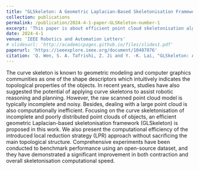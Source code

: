 ```yaml
---
title: "GLSkeleton: A Geometric Laplacian-Based Skeletonisation Framework for Object Point Clouds"
collection: publications
permalink: /publication/2024-4-1-paper-GLSKeleton-number-1
excerpt: 'This paper is about efficient point cloud skeletonisation algorithm'
date: 2024-4-1
venue: 'IEEE Robotics and Automation Letters'
# slidesurl: 'http://academicpages.github.io/files/slides1.pdf'
paperurl: 'https://ieeexplore.ieee.org/document/10487876'
citation: 'Q. Wen, S. A. Tafrishi, Z. Ji and Y. -K. Lai, "GLSkeleton: A Geometric Laplacian-Based Skeletonisation Framework for Object Point Clouds," in IEEE Robotics and Automation Letters, vol. 9, no. 5, pp. 4615-4622, May 2024, doi: 10.1109/LRA.2024.3384128.'
---
```


The curve skeleton is known to geometric modeling and computer graphics communities as one of the shape descriptors which intuitively indicates the topological properties of the objects. In recent years, studies have also suggested the potential of applying curve skeletons to assist robotic reasoning and planning. However, the raw scanned point cloud model is typically incomplete and noisy. Besides, dealing with a large point cloud is also computationally inefficient. Focusing on the curve skeletonisation of incomplete and poorly distributed point clouds of objects, an efficient geometric Laplacian-based skeletonisation framework (GLSkeleton) is proposed in this work. We also present the computational efficiency of the introduced local reduction strategy (LPR) approach without sacrificing the main topological structure. Comprehensive experiments have been conducted to benchmark performance using an open-source dataset, and they have demonstrated a significant improvement in both contraction and overall skeletonisation computational speed.